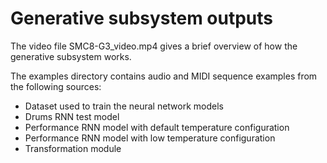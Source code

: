 # Generative subsystem outputs
The video file SMC8-G3_video.mp4 gives a brief overview of how the generative subsystem works.

The examples directory contains audio and MIDI sequence examples from the following sources:
* Dataset used to train the neural network models
* Drums RNN test model
* Performance RNN model with default temperature configuration
* Performance RNN model with low temperature configuration
* Transformation module
